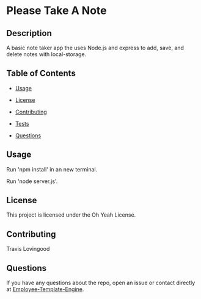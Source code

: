
# Please Take A Note

## Description
<!-- ![Note taker](./pics/noteTaker.png) -->
A basic note taker app the uses Node.js and express to add, save, and delete notes with local-storage.

## Table of Contents 

* [Usage](#usage)

* [License](#license)

* [Contributing](#contributing)

* [Tests](#tests)

* [Questions](#questions)


## Usage

Run 'npm install' in an new terminal.

Run 'node server.js'.

## License

This project is licensed under the Oh Yeah License.
  
## Contributing

Travis Lovingood

## Questions

If you have any questions about the repo, open an issue or contact directly at [Employee-Template-Engine](https://github.com/TravisLovingood/Employee-Template-Engine).

